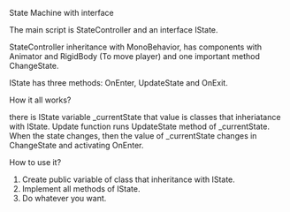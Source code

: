 State Machine with interface

The main script is StateController and an interface IState.

StateController inheritance with MonoBehavior, has components with Animator and RigidBody (To move player) and one important method ChangeState.

IState has three methods: OnEnter, UpdateState and OnExit.

How it all works?

there is IState variable _currentState that value is classes that inheriatance with IState.
Update function runs UpdateState method of _currentState.
When the state changes, then the value of _currentState changes in ChangeState and activating OnEnter.

How to use it?
1. Create public variable of class that inheritance with IState.
2. Implement all methods of IState.
3. Do whatever you want.

